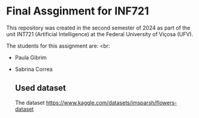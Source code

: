# Final Assginment for INF721

This repository was created in the second semester of 2024 as part of the unit INT721 (Artificial Intelligence) at the Federal University of Viçosa (UFV).

The students for this assignment are: <br:
- Paula Gibrim
- Sabrina Correa

  ## Used dataset
  The dataset https://www.kaggle.com/datasets/imsparsh/flowers-dataset
